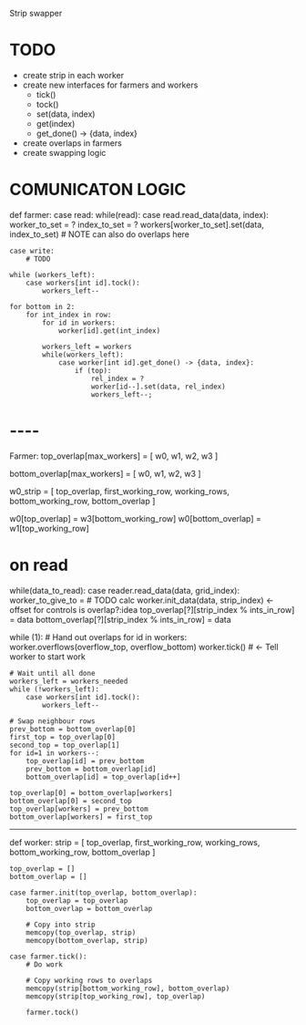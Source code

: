 Strip swapper

# TODO
* create strip in each worker
* create new interfaces for farmers and workers
  * tick()
  * tock()
  * set(data, index)
  * get(index)
  * get_done() -> {data, index}
* create overlaps in farmers
* create swapping logic

# COMUNICATON LOGIC

def farmer:
    case read:
        while(read):
            case read.read_data(data, index):
                worker_to_set = ?
                index_to_set = ?
                workers[worker_to_set].set(data, index_to_set)
                # NOTE can also do overlaps here

    case write:
        # TODO

    while (workers_left):
        case workers[int id].tock():
            workers_left--

    for bottom in 2:
        for int_index in row:
            for id in workers:
                worker[id].get(int_index)

            workers_left = workers
            while(workers_left):
                case worker[int id].get_done() -> {data, index}:
                    if (top):
                        rel_index = ?
                        worker[id--].set(data, rel_index)
                        workers_left--;




# ----

Farmer:
top_overlap[max_workers] = [
    w0,
    w1,
    w2,
    w3
]

bottom_overlap[max_workers] = [
    w0,
    w1,
    w2,
    w3
]

w0_strip = [
    top_overlap,
    first_working_row,
    working_rows,
    bottom_working_row,
    bottom_overlap
]

w0[top_overlap] = w3[bottom_working_row]
w0[bottom_overlap] = w1[top_working_row]

# on read
while(data_to_read):
    case reader.read_data(data, grid_index):
        worker_to_give_to = # TODO calc
        worker.init_data(data, strip_index) <- offset for controls
        is overlap?:idea
            top_overlap[?][strip_index % ints_in_row] = data
            bottom_overlap[?][strip_index % ints_in_row] = data

while (1):
    # Hand out overlaps
    for id in workers:
        worker.overflows(overflow_top, overflow_bottom)
        worker.tick() # <- Tell worker to start work

    # Wait until all done
    workers_left = workers_needed
    while (!workers_left):
        case workers[int id].tock():
            workers_left--

    # Swap neighbour rows
    prev_bottom = bottom_overlap[0]
    first_top = top_overlap[0]
    second_top = top_overlap[1]
    for id=1 in workers--:
        top_overlap[id] = prev_bottom
        prev_bottom = bottom_overlap[id]
        bottom_overlap[id] = top_overlap[id++]

    top_overlap[0] = bottom_overlap[workers]
    bottom_overlap[0] = second_top
    top_overlap[workers] = prev_bottom
    bottom_overlap[workers] = first_top

---

def worker:
    strip = [
        top_overlap,
        first_working_row,
        working_rows,
        bottom_working_row,
        bottom_overlap
    ]

    top_overlap = []
    bottom_overlap = []

    case farmer.init(top_overlap, bottom_overlap):
        top_overlap = top_overlap
        bottom_overlap = bottom_overlap

        # Copy into strip
        memcopy(top_overlap, strip)
        memcopy(bottom_overlap, strip)

    case farmer.tick():
        # Do work

        # Copy working rows to overlaps
        memcopy(strip[bottom_working_row], bottom_overlap)
        memcopy(strip[top_working_row], top_overlap)

        farmer.tock()
